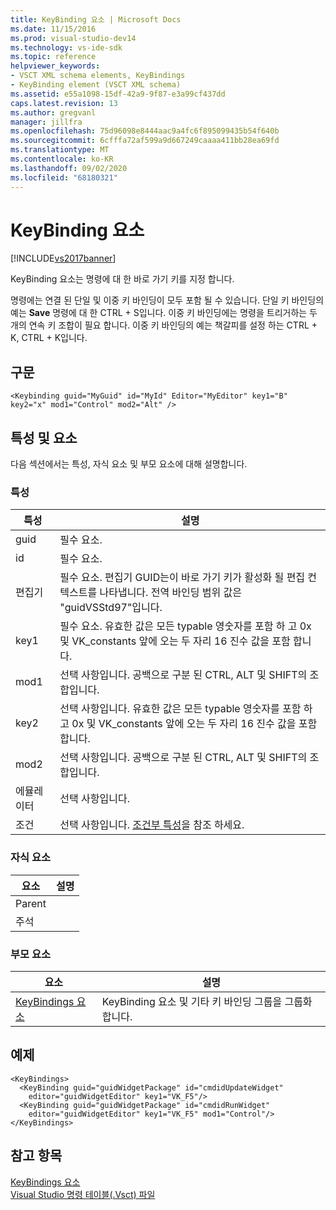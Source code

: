 ```yaml
---
title: KeyBinding 요소 | Microsoft Docs
ms.date: 11/15/2016
ms.prod: visual-studio-dev14
ms.technology: vs-ide-sdk
ms.topic: reference
helpviewer_keywords:
- VSCT XML schema elements, KeyBindings
- KeyBinding element (VSCT XML schema)
ms.assetid: e55a1098-15df-42a9-9f87-e3a99cf437dd
caps.latest.revision: 13
ms.author: gregvanl
manager: jillfra
ms.openlocfilehash: 75d96098e8444aac9a4fc6f895099435b54f640b
ms.sourcegitcommit: 6cfffa72af599a9d667249caaaa411bb28ea69fd
ms.translationtype: MT
ms.contentlocale: ko-KR
ms.lasthandoff: 09/02/2020
ms.locfileid: "68180321"
---
```

# <a name="keybinding-element"></a>KeyBinding 요소
[!INCLUDE[vs2017banner](../includes/vs2017banner.md)]

KeyBinding 요소는 명령에 대 한 바로 가기 키를 지정 합니다.  
  
 명령에는 연결 된 단일 및 이중 키 바인딩이 모두 포함 될 수 있습니다. 단일 키 바인딩의 예는 **Save** 명령에 대 한 CTRL + S입니다. 이중 키 바인딩에는 명령을 트리거하는 두 개의 연속 키 조합이 필요 합니다. 이중 키 바인딩의 예는 책갈피를 설정 하는 CTRL + K, CTRL + K입니다.  
  
## <a name="syntax"></a>구문  
  
```  
<Keybinding guid="MyGuid" id="MyId" Editor="MyEditor" key1="B" key2="x" mod1="Control" mod2="Alt" />  
```  
  
## <a name="attributes-and-elements"></a>특성 및 요소  
 다음 섹션에서는 특성, 자식 요소 및 부모 요소에 대해 설명합니다.  
  
### <a name="attributes"></a>특성  
  
|특성|설명|  
|---------------|-----------------|  
|guid|필수 요소.|  
|id|필수 요소.|  
|편집기|필수 요소. 편집기 GUID는이 바로 가기 키가 활성화 될 편집 컨텍스트를 나타냅니다. 전역 바인딩 범위 값은 "guidVSStd97"입니다.|  
|key1|필수 요소. 유효한 값은 모든 typable 영숫자를 포함 하 고 0x 및 VK_constants 앞에 오는 두 자리 16 진수 값을 포함 합니다.|  
|mod1|선택 사항입니다. 공백으로 구분 된 CTRL, ALT 및 SHIFT의 조합입니다.|  
|key2|선택 사항입니다. 유효한 값은 모든 typable 영숫자를 포함 하 고 0x 및 VK_constants 앞에 오는 두 자리 16 진수 값을 포함 합니다.|  
|mod2|선택 사항입니다. 공백으로 구분 된 CTRL, ALT 및 SHIFT의 조합입니다.|  
|에뮬레이터|선택 사항입니다.|  
|조건|선택 사항입니다. [조건부 특성](../extensibility/vsct-xml-schema-conditional-attributes.md)을 참조 하세요.|  
  
### <a name="child-elements"></a>자식 요소  
  
|요소|설명|  
|-------------|-----------------|  
|Parent||  
|주석||  
  
### <a name="parent-elements"></a>부모 요소  
  
|요소|설명|  
|-------------|-----------------|  
|[KeyBindings 요소](../extensibility/keybindings-element.md)|KeyBinding 요소 및 기타 키 바인딩 그룹을 그룹화 합니다.|  
  
## <a name="example"></a>예제  
  
```  
<KeyBindings>  
  <KeyBinding guid="guidWidgetPackage" id="cmdidUpdateWidget"   
    editor="guidWidgetEditor" key1="VK_F5"/>  
  <KeyBinding guid="guidWidgetPackage" id="cmdidRunWidget"   
    editor="guidWidgetEditor" key1="VK_F5" mod1="Control"/>  
</KeyBindings>  
```  
  
## <a name="see-also"></a>참고 항목  
 [KeyBindings 요소](../extensibility/keybindings-element.md)   
 [Visual Studio 명령 테이블(.Vsct) 파일](../extensibility/internals/visual-studio-command-table-dot-vsct-files.md)
